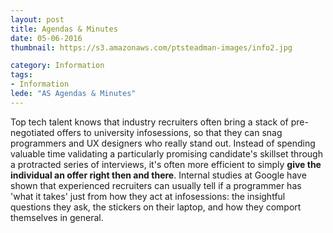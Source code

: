 ```yaml
---
layout: post
title: Agendas & Minutes
date: 05-06-2016
thumbnail: https://s3.amazonaws.com/ptsteadman-images/info2.jpg

category: Information
tags: 
- Information
lede: "AS Agendas & Minutes"
---
```


Top tech talent knows that industry recruiters often bring a stack of
pre-negotiated offers to university infosessions, so that they can snag
programmers and UX designers who really stand out.  Instead of spending valuable
time validating a particularly promising candidate's skillset through a
protracted series of interviews, it's often more efficient to simply __give the
individual an offer right then and there__.  Internal studies at Google have shown
that experienced recruiters can usually tell if a programmer has 'what it takes'
just from how they act at infosessions: the insightful questions they ask, the
stickers on their laptop, and how they comport themselves in general.


